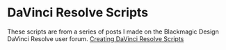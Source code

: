 # DaVinci Resolve Scripts

These scripts are from a series of posts I made on the Blackmagic Design DaVinci Resolve user forum.
[Creating DaVinci Resolve Scripts](https://forum.blackmagicdesign.com/viewtopic.php?f=21&t=175315)
